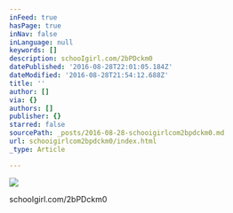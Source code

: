 ```yaml
---
inFeed: true
hasPage: true
inNav: false
inLanguage: null
keywords: []
description: schooIgirl.com/2bPDckm0
datePublished: '2016-08-28T22:01:05.184Z'
dateModified: '2016-08-28T21:54:12.688Z'
title: ''
author: []
via: {}
authors: []
publisher: {}
starred: false
sourcePath: _posts/2016-08-28-schooigirlcom2bpdckm0.md
url: schooigirlcom2bpdckm0/index.html
_type: Article

---
```

![](https://the-grid-user-content.s3-us-west-2.amazonaws.com/242482c9-5043-470d-8742-16bae5a98cba.jpg)

schooIgirl.com/2bPDckm0